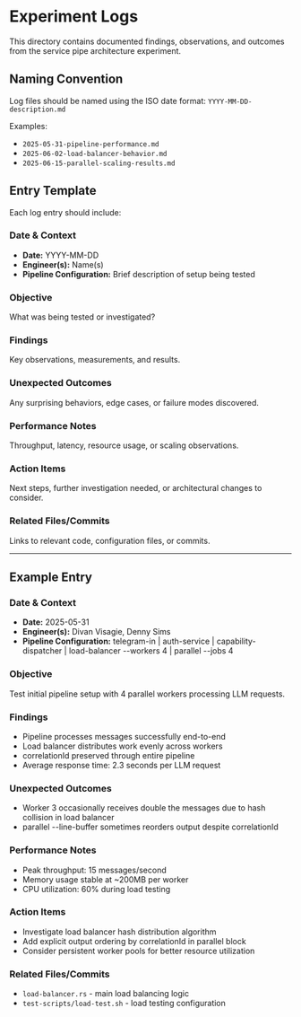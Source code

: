 # Experiment Logs

This directory contains documented findings, observations, and outcomes from the service pipe architecture experiment.

## Naming Convention

Log files should be named using the ISO date format: `YYYY-MM-DD-description.md`

Examples:
- `2025-05-31-pipeline-performance.md`
- `2025-06-02-load-balancer-behavior.md`
- `2025-06-15-parallel-scaling-results.md`

## Entry Template

Each log entry should include:

### Date & Context
- **Date:** YYYY-MM-DD
- **Engineer(s):** Name(s)
- **Pipeline Configuration:** Brief description of setup being tested

### Objective
What was being tested or investigated?

### Findings
Key observations, measurements, and results.

### Unexpected Outcomes
Any surprising behaviors, edge cases, or failure modes discovered.

### Performance Notes
Throughput, latency, resource usage, or scaling observations.

### Action Items
Next steps, further investigation needed, or architectural changes to consider.

### Related Files/Commits
Links to relevant code, configuration files, or commits.

---

## Example Entry

### Date & Context
- **Date:** 2025-05-31
- **Engineer(s):** Divan Visagie, Denny Sims
- **Pipeline Configuration:** telegram-in | auth-service | capability-dispatcher | load-balancer --workers 4 | parallel --jobs 4

### Objective
Test initial pipeline setup with 4 parallel workers processing LLM requests.

### Findings
- Pipeline processes messages successfully end-to-end
- Load balancer distributes work evenly across workers
- correlationId preserved through entire pipeline
- Average response time: 2.3 seconds per LLM request

### Unexpected Outcomes
- Worker 3 occasionally receives double the messages due to hash collision in load balancer
- parallel --line-buffer sometimes reorders output despite correlationId

### Performance Notes
- Peak throughput: 15 messages/second
- Memory usage stable at ~200MB per worker
- CPU utilization: 60% during load testing

### Action Items
- Investigate load balancer hash distribution algorithm
- Add explicit output ordering by correlationId in parallel block
- Consider persistent worker pools for better resource utilization

### Related Files/Commits
- `load-balancer.rs` - main load balancing logic
- `test-scripts/load-test.sh` - load testing configuration
